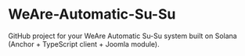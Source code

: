 # WeAre-Automatic-Su-Su
GitHub project for your WeAre Automatic Su-Su system built on Solana (Anchor + TypeScript client + Joomla module).
